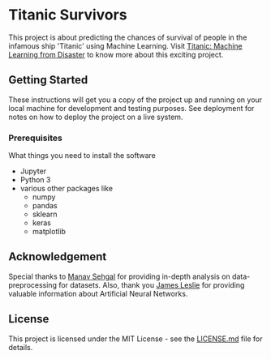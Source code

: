 # Titanic Survivors
This project is about predicting the chances of survival of people in the infamous ship 'Titanic' using Machine Learning. Visit [Titanic: Machine Learning from Disaster](https://www.kaggle.com/c/titanic) to know more about this exciting project.
## Getting Started
These instructions will get you a copy of the project up and running on your local machine for development and testing purposes. See deployment for notes on how to deploy the project on a live system.
### Prerequisites
What things you need to install the software
- Jupyter
- Python 3
- various other packages like
  - numpy
  - pandas
  - sklearn
  - keras
  - matplotlib
## Acknowledgement
Special thanks to [Manav Sehgal](https://www.kaggle.com/startupsci) for providing in-depth analysis on data-preprocessing for datasets.
Also, thank you [James Leslie](https://www.kaggle.com/jamesleslie) for providing valuable information about Artificial Neural Networks.
## License
This project is licensed under the MIT License - see the [LICENSE.md](/LICENSE.md) file for details.
